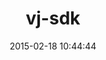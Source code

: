 ---
layout: post
title:  "vj-sdk"
repo:   "videojuicer/vj-sdk"
date:   2015-02-18 10:44:44
gemurl: http://github.com/videojuicer/vj-sdk
---